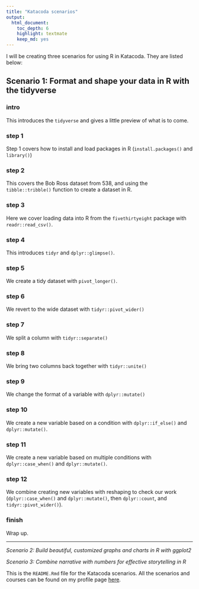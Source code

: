 ```yaml
---
title: "Katacoda scenarios"
output: 
  html_document: 
    toc_depth: 6
    highlight: textmate
    keep_md: yes
---
```


I will be creating three scenarios for using R in Katacoda. They are listed below:

## Scenario 1: Format and shape your data in R with the tidyverse

### intro 

This introduces the `tidyverse` and gives a little preview of what is to come. 

### step 1

Step 1 covers how to install and load packages in R (`install.packages()` and `library()`)

### step 2

This covers the Bob Ross dataset from 538, and using the `tibble::tribble()` function to create a dataset in R. 

### step 3

Here we cover loading data into R from the `fivethirtyeight` package with `readr::read_csv()`.

### step 4

This introduces `tidyr` and `dplyr::glimpse()`. 

### step 5

We create a tidy dataset with `pivot_longer()`.

### step 6

We revert to the wide dataset with `tidyr::pivot_wider()`

### step 7

We split a column with `tidyr::separate()`

### step 8

We bring two columns back together with `tidyr::unite()`

### step 9

We change the format of a variable with `dplyr::mutate()`

### step 10

We create a new variable based on a condition with `dplyr::if_else()` and `dplyr::mutate()`.

### step 11

We create a new variable based on multiple conditions with `dplyr::case_when()` and `dplyr::mutate()`. 

### step 12

We combine creating new variables with reshaping to check our work (`dplyr::case_when()` and `dplyr::mutate()`, then `dplyr::count`, and `tidyr::pivot_wider()`).

### finish

Wrap up. 

***

*Scenario 2: Build beautiful, customized graphs and charts in R with ggplot2*

*Scenario 3: Combine narrative with numbers for effective storytelling in R*

This is the `README.Rmd` file for the Katacoda scenarios. All the scenarios and courses can be found on my profile page [here](https://katacoda.com/mjfrigaard).

